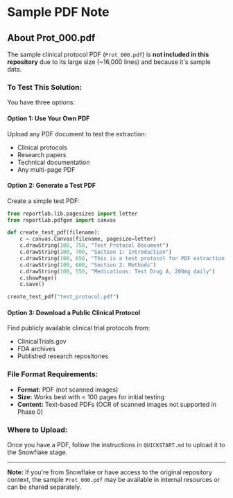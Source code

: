 # Sample PDF Note

## About Prot_000.pdf

The sample clinical protocol PDF (`Prot_000.pdf`) is **not included in this repository** due to its large size (~16,000 lines) and because it's sample data.

### To Test This Solution:

You have three options:

#### Option 1: Use Your Own PDF
Upload any PDF document to test the extraction:
- Clinical protocols
- Research papers  
- Technical documentation
- Any multi-page PDF

#### Option 2: Generate a Test PDF
Create a simple test PDF:
```python
from reportlab.lib.pagesizes import letter
from reportlab.pdfgen import canvas

def create_test_pdf(filename):
    c = canvas.Canvas(filename, pagesize=letter)
    c.drawString(100, 750, "Test Protocol Document")
    c.drawString(100, 700, "Section 1: Introduction")
    c.drawString(100, 650, "This is a test protocol for PDF extraction.")
    c.drawString(100, 600, "Section 2: Methods")
    c.drawString(100, 550, "Medications: Test Drug A, 200mg daily")
    c.showPage()
    c.save()

create_test_pdf("test_protocol.pdf")
```

#### Option 3: Download a Public Clinical Protocol
Find publicly available clinical trial protocols from:
- ClinicalTrials.gov
- FDA archives
- Published research repositories

### File Format Requirements:

- **Format:** PDF (not scanned images)
- **Size:** Works best with < 100 pages for initial testing
- **Content:** Text-based PDFs (OCR of scanned images not supported in Phase 0)

### Where to Upload:

Once you have a PDF, follow the instructions in `QUICKSTART.md` to upload it to the Snowflake stage.

---

**Note:** If you're from Snowflake or have access to the original repository context, the sample `Prot_000.pdf` may be available in internal resources or can be shared separately.

